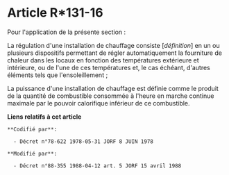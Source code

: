 # Article R*131-16

Pour l'application de la présente section :

La régulation d'une installation de chauffage consiste [*définition*] en un ou plusieurs dispositifs permettant de régler
automatiquement la fourniture de chaleur dans les locaux en fonction des températures extérieure et intérieure, ou de l'une
de ces températures et, le cas échéant, d'autres éléments tels que l'ensoleillement ; 

La puissance d'une installation de chauffage est définie comme le produit de la quantité de combustible consommée à l'heure
en marche continue maximale par le pouvoir calorifique inférieur de ce combustible.

**Liens relatifs à cet article**

	**Codifié par**:

	  - Décret n°78-622 1978-05-31 JORF 8 JUIN 1978

	**Modifié par**:

	  - Décret n°88-355 1988-04-12 art. 5 JORF 15 avril 1988
